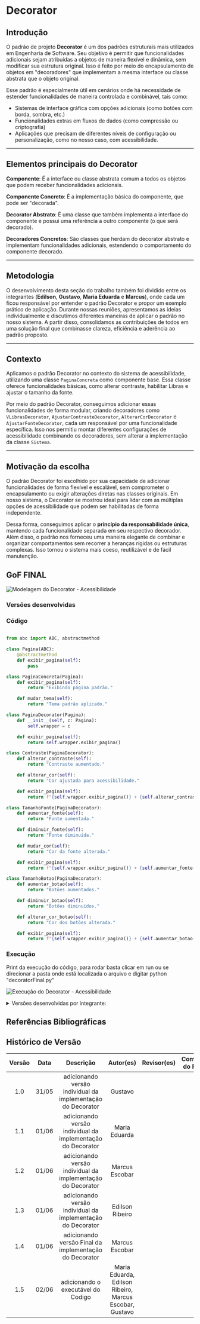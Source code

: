 # Decorator

## Introdução  
O padrão de projeto **Decorator** é um dos padrões estruturais mais utilizados em Engenharia de Software. Seu objetivo é permitir que funcionalidades adicionais sejam atribuídas a objetos de maneira flexível e dinâmica, sem modificar sua estrutura original. Isso é feito por meio do encapsulamento de objetos em "decoradores" que implementam a mesma interface ou classe abstrata que o objeto original.

Esse padrão é especialmente útil em cenários onde há necessidade de estender funcionalidades de maneira controlada e combinável, tais como:

- Sistemas de interface gráfica com opções adicionais (como botões com borda, sombra, etc.)  
- Funcionalidades extras em fluxos de dados (como compressão ou criptografia)  
- Aplicações que precisam de diferentes níveis de configuração ou personalização, como no nosso caso, com acessibilidade.

---

## Elementos principais do Decorator  

**Componente**: É a interface ou classe abstrata comum a todos os objetos que podem receber funcionalidades adicionais.  

**Componente Concreto**: É a implementação básica do componente, que pode ser "decorada".  

**Decorator Abstrato**: É uma classe que também implementa a interface do componente e possui uma referência a outro componente (o que será decorado).  

**Decoradores Concretos**: São classes que herdam do decorator abstrato e implementam funcionalidades adicionais, estendendo o comportamento do componente decorado.

---

## Metodologia  
O desenvolvimento desta seção do trabalho também foi dividido entre os integrantes (**Edilson**, **Gustavo**, **Maria Eduarda** e **Marcus**), onde cada um ficou responsável por entender o padrão Decorator e propor um exemplo prático de aplicação. Durante nossas reuniões, apresentamos as ideias individualmente e discutimos diferentes maneiras de aplicar o padrão no nosso sistema. A partir disso, consolidamos as contribuições de todos em uma solução final que combinasse clareza, eficiência e aderência ao padrão proposto.

---

## Contexto  
Aplicamos o padrão Decorator no contexto do sistema de acessibilidade, utilizando uma classe `PaginaConcreta` como componente base. Essa classe oferece funcionalidades básicas, como alterar contraste, habilitar Libras e ajustar o tamanho da fonte. 

Por meio do padrão Decorator, conseguimos adicionar essas funcionalidades de forma modular, criando decoradores como `VLibrasDecorator`, `AjustarContrasteDecorator`, `AlterarCorDecorator` e `AjustarFonteDecorator`, cada um responsável por uma funcionalidade específica. Isso nos permitiu montar diferentes configurações de acessibilidade combinando os decoradores, sem alterar a implementação da classe `Sistema`.

---

## Motivação da escolha  
O padrão Decorator foi escolhido por sua capacidade de adicionar funcionalidades de forma flexível e escalável, sem comprometer o encapsulamento ou exigir alterações diretas nas classes originais. Em nosso sistema, o Decorator se mostrou ideal para lidar com as múltiplas opções de acessibilidade que podem ser habilitadas de forma independente. 

Dessa forma, conseguimos aplicar o **princípio da responsabilidade única**, mantendo cada funcionalidade separada em seu respectivo decorador. Além disso, o padrão nos forneceu uma maneira elegante de combinar e organizar comportamentos sem recorrer a heranças rígidas ou estruturas complexas. Isso tornou o sistema mais coeso, reutilizável e de fácil manutenção.


## GoF FINAL

![Modelagem do Decorator - Acessibilidade](../../assets/GOFsEstruturais/Decorator/DecoratorFinal.png)

### Versões desenvolvidas

### Código

```python

from abc import ABC, abstractmethod

class Pagina(ABC):
    @abstractmethod
    def exibir_pagina(self):
        pass

class PaginaConcreta(Pagina):
    def exibir_pagina(self):
        return "Exibindo página padrão."

    def mudar_tema(self):
        return "Tema padrão aplicado."

class PaginaDecorator(Pagina):
    def __init__(self, c: Pagina):
        self.wrapper = c

    def exibir_pagina(self):
        return self.wrapper.exibir_pagina()

class Contraste(PaginaDecorator):
    def alterar_contraste(self):
        return "Contraste aumentado."

    def alterar_cor(self):
        return "Cor ajustada para acessibilidade."

    def exibir_pagina(self):
        return f"{self.wrapper.exibir_pagina()} + {self.alterar_contraste()} + {self.alterar_cor()}"

class TamanhoFonte(PaginaDecorator):
    def aumentar_fonte(self):
        return "Fonte aumentada."

    def diminuir_fonte(self):
        return "Fonte diminuída."

    def mudar_cor(self):
        return "Cor da fonte alterada."

    def exibir_pagina(self):
        return f"{self.wrapper.exibir_pagina()} + {self.aumentar_fonte()} + {self.mudar_cor()}"

class TamanhoBotao(PaginaDecorator):
    def aumentar_botao(self):
        return "Botões aumentados."

    def diminuir_botao(self):
        return "Botões diminuídos."

    def alterar_cor_botao(self):
        return "Cor dos botões alterada."

    def exibir_pagina(self):
        return f"{self.wrapper.exibir_pagina()} + {self.aumentar_botao()} + {self.alterar_cor_botao()}"


```

### Execução
Print da execução do código, para rodar basta clicar em run ou se direcionar a pasta onde está localizada o arquivo e digitar python "decoratorFinal.py"

![Execução do Decorator - Acessibilidade](../../assets/GOFsEstruturais/Decorator/DecoratorFinal1.png)

<details>
<summary>Versões desenvolvidas por integrante:</summary>

<details>
<summary>Versão do Gustavo:</summary>

### Gustavo

A implementação foi desenvolvida com base no exemplo disponibilizado pela professora no Aprender3 e, também baseado no site refactoring guru, adaptando-o para os nossos componentes.

### Modelagem

![Modelagem do Decorator - Acessibilidade](../../assets/GOFsEstruturais/Decorator/DecoratorGustavo.png)

<center>

Autor: [Gustavo Feitosa Haubert](https://github.com/GustavoHaubert)

</center>

### Código

```python

from abc import ABC, abstractmethod

class Pagina(ABC):
    @abstractmethod
    def exibir_pagina(self):
        pass

class PaginaConcreta(Pagina):
    def exibir_pagina(self):
        return "Exibindo página padrão."

    def mudar_tema(self):
        return "Tema padrão aplicado."

class PaginaDecorator(Pagina):
    def __init__(self, c: Pagina):
        self.wrapper = c

    def exibir_pagina(self):
        return self.wrapper.exibir_pagina()

class AjustarContrasteDecorator(PaginaDecorator):
    def alterar_contraste(self):
        return "Contraste aumentado."

    def alterar_cor(self):
        return "Cor ajustada para acessibilidade."

    def exibir_pagina(self):
        return f"{self.wrapper.exibir_pagina()} + {self.alterar_contraste()} + {self.alterar_cor()}"

class AjustarFonteDecorator(PaginaDecorator):
    def aumentar_fonte(self):
        return "Fonte aumentada."

    def diminuir_fonte(self):
        return "Fonte diminuída."

    def mudar_cor(self):
        return "Cor da fonte alterada."

    def exibir_pagina(self):
        return f"{self.wrapper.exibir_pagina()} + {self.aumentar_fonte()} + {self.mudar_cor()}"

class VLibrasDecorator(PaginaDecorator):
    def abilitarVlibtas(self):
        self.vibras_habilitado = True
        return "Libras habilitado"
    def desabilitarVlibtas(self):
        self.vibras_habilitado = False
        return "Libras desabilitado"

class AlterarCorDecorator(PaginaDecorator):
    def temaClaro(self):
        self.theme = "Light"
        return "Tema claro habilitado"
    def temaEscuro(self):
        self.theme = "Dark"
        return "Tema escuro habilitado"
    def modoDaltonico(self):
        self.theme = "ColorBlind"
        return "Modo daltônico habilitado"

```

<center>

Autor: [Gustavo Feitosa Haubert](https://github.com/GustavoHaubert)

</center>

</details>

<details>
<summary>Versão do Marcus:</summary>

### Marcus Escobar

### Modelagem

![Modelagem do Decorator - Acessibilidade](../../assets/GOFsEstruturais/Decorator/DecoratorMarcusEscobar.png)

<center>

Autor: [Marcus Escobar](https://github.com/MarcusEscobar)

</center>

### Código

```python

from abc import ABC, abstractmethod

class Acessibilidade(ABC): #interface Acessibilidade
    @abstractmethod
    def ajustar_contraste(self) -> bool:
        pass

    @abstractmethod
    def alterar_cor(self) -> bool:
        pass

    @abstractmethod
    def v_libras(self) -> bool:
        pass

    @abstractmethod
    def ajustar_fonte(self) -> bool:
        pass

#Comportamento Base
class Sistema(Acessibilidade):
    def __init__(self):
        self.vibras_habilitado = False
        self.contraste = "baixo"
        self.tamanho_fonte = 12

    def ajustar_contraste(self) -> bool:
        self.contraste = "alto"
        print("Contraste ajustado para alto")
        return True

    def alterar_cor(self) -> bool:
        print("Cores alteradas para modo acessível")
        return True

    def v_libras(self) -> bool:
        self.vibras_habilitado = True
        print("Libras habilitado")
        return True

    def ajustar_fonte(self) -> bool:
        self.tamanho_fonte += 2
        print(f"Tamanho da fonte ajustado para {self.tamanho_fonte}")
        return True

#Decorator
class Decorator(Acessibilidade):
    def __init__(self, component: Acessibilidade):
        self.component = component

    def ajustar_contraste(self) -> bool:
        return self.component.ajustar_contraste()

    def alterar_cor(self) -> bool:
        return self.component.alterar_cor()

    def v_libras(self) -> bool:
        return self.component.v_libras()

    def ajustar_fonte(self) -> bool:
        return self.component.ajustar_fonte()

```

<center>

Autor: [Marcus Escobar](https://github.com/MarcusEscobar)

</center>

</details>

<details>
<summary>Versão da Maria Eduarda:</summary>

## Introdução

Este exemplo é só um modelo de como poderia ser feito!

O padrão **Decorator** (ou Decorador) é um padrão **estrutural** que permite **adicionar funcionalidades a objetos de forma flexível**, sem alterar a estrutura das classes originais. Ele segue o princípio de **abertura/fechamento** do SOLID: aberto para extensão, fechado para modificação.

No contexto de interfaces gráficas e acessibilidade, esse padrão é extremamente útil para permitir que usuários apliquem diferentes **níveis de personalização**, como:

- Alterar tamanho da fonte
- Modificar tamanho dos botões
- Mudar contraste ou cores da interface

## Contexto

Imagine que temos um componente base chamado `Visual`, que representa a aparência padrão do site. Podemos "decorar" esse visual com camadas de customização que o usuário escolhe.

Cada decorador adiciona uma **nova funcionalidade visual**, como aumentar a fonte, trocar cores, ou redimensionar botões, sem precisar reescrever ou estender diretamente o visual original.

## Estrutura de Classes

- `Visual`: classe base (interface ou componente simples).
- `VisualDecorator`: classe abstrata que estende `Visual` e serve de base para os decoradores concretos.
- `FonteGrande`, `BotoesGrandes`, `ContrasteAlto`: decoradores que adicionam customizações específicas.

![Modelagem do Decorator - Acessibilidade](../../assets/GOFsEstruturais/Decorator/DecoratorDuda.png)

<center>

Autor: [Maria Eduarda Vieira ](https://github.com/DudaV228)

</center>

### Código

```python

# Classe base
class Visual:
    def renderizar(self):
        return "Site padrão"

# Decorador base
class VisualDecorator(Visual):
    def __init__(self, visual):
        self._visual = visual

    def renderizar(self):
        return self._visual.renderizar()

# Aumentar fonte
class FonteGrande(VisualDecorator):
    def renderizar(self):
        return f"{super().renderizar()} + Fonte Grande"

# Botões maiores
class BotoesGrandes(VisualDecorator):
    def renderizar(self):
        return f"{super().renderizar()} + Botões Grandes"

# Contraste Alto
class ContrasteAlto(VisualDecorator):
    def renderizar(self):
        return f"{super().renderizar()} + Contraste Alto"

#Exemplo de uso
visual_padrao = Visual()
print(visual_padrao.renderizar())

visual_customizado = ContrasteAlto(FonteGrande(BotoesGrandes(visual_padrao)))
print(visual_customizado.renderizar())

```

<center>

Autor: [Maria Eduarda Vieira ](https://github.com/DudaV228)

</center>
</details>

<details>
<summary>Versão do Edilson:</summary>

### Edilson

### Modelagem

![Modelagem do Decorator - Acessibilidade](../../assets/GOFsEstruturais/Decorator/DecoratorEdilson.png)

<center>

Autor: [Edilson Ribeiro](https://github.com/edilson-r-jr)

</center>

### Código

```python

from abc import ABC, abstractmethod

# 1) Interface / Componente
class SistemaComponent(ABC):
    @abstractmethod
    def ajustar_contraste(self) -> bool:
        pass

    @abstractmethod
    def ajustar_fonte(self) -> bool:
        pass

    @abstractmethod
    def habilitar_vibras(self) -> bool:
        pass

    @abstractmethod
    def armazenar_memoria(self) -> bool:
        pass


# 2) Implementação “core” do Sistema
class SistemaCore(SistemaComponent):
    def ajustar_contraste(self) -> bool:
        print("[SistemaCore] Contraste ajustado (configuração padrão).")
        return True

    def ajustar_fonte(self) -> bool:
        print("[SistemaCore] Fonte ajustada (configuração padrão).")
        return True

    def habilitar_vibras(self) -> bool:
        print("[SistemaCore] Vibração habilitada (configuração padrão).")
        return True

    def armazenar_memoria(self) -> bool:
        print("[SistemaCore] Memória armazenada (configuração padrão).")
        return True


# 3) Decorator abstrato
class SistemaDecorator(SistemaComponent):
    def __init__(self, componente: SistemaComponent):
        self._wrappee = componente

    def ajustar_contraste(self) -> bool:
        return self._wrappee.ajustar_contraste()

    def ajustar_fonte(self) -> bool:
        return self._wrappee.ajustar_fonte()

    def habilitar_vibras(self) -> bool:
        return self._wrappee.habilitar_vibras()

    def armazenar_memoria(self) -> bool:
        return self._wrappee.armazenar_memoria()


# 4) Decorators concretos

class ContrasteDecorator(SistemaDecorator):
    def __init__(self, componente: SistemaComponent):
        super().__init__(componente)

    def ajustar_contraste(self) -> bool:
        print("[ContrasteDecorator] Pré-processamento de contraste.")
        resultado = super().ajustar_contraste()
        print("[ContrasteDecorator] Pós-processamento de contraste.")
        return resultado


class FonteDecorator(SistemaDecorator):
    def __init__(self, componente: SistemaComponent):
        super().__init__(componente)

    def ajustar_fonte(self) -> bool:
        print("[FonteDecorator] Pré-processamento de fonte.")
        resultado = super().ajustar_fonte()
        print("[FonteDecorator] Pós-processamento de fonte.")
        return resultado


class VibrasDecorator(SistemaDecorator):
    def __init__(self, componente: SistemaComponent):
        super().__init__(componente)

    def habilitar_vibras(self) -> bool:
        print("[VlibrasDecorator] Pré-processamento de vibração.")
        resultado = super().habilitar_vibras()
        print("[VlibrasDecorator] Pós-processamento de vibração.")
        return resultado


class ArmazenarMemoriaDecorator(SistemaDecorator):
    def __init__(self, componente: SistemaComponent):
        super().__init__(componente)

    def armazenar_memoria(self) -> bool:
        print("[ArmazenarMemoriaDecorator] Pré-processamento de armazenamento.")
        resultado = super().armazenar_memoria()
        print("[ArmazenarMemoriaDecorator] Pós-processamento de armazenamento.")
        return resultado

```

</details>

</details>

## Referências Bibliográficas

## Histórico de Versão

| Versão | Data  |                          Descrição                          |    Autor(es)    | Revisor(es) | Comentário do Revisor |
| :----: | :---: | :---------------------------------------------------------: | :-------------: | :---------: | :-------------------: |
|  1.0   | 31/05 | adicionando versão individual da implementação do Decorator |     Gustavo     |             |                       |
|  1.1   | 01/06 | adicionando versão individual da implementação do Decorator |  Maria Eduarda  |             |                       |
|  1.2   | 01/06 | adicionando versão individual da implementação do Decorator | Marcus Escobar  |             |                       |
|  1.3   | 01/06 | adicionando versão individual da implementação do Decorator | Edilson Ribeiro |             |                       |
|  1.4   | 01/06 | adicionando versão Final da implementação do Decorator | Marcus Escobar |             |                       |
|  1.5   | 02/06 |          adicionando o executável do Codigo          | Maria Eduarda, Edilson Ribeiro, Marcus Escobar, Gustavo  |       |                                         |
